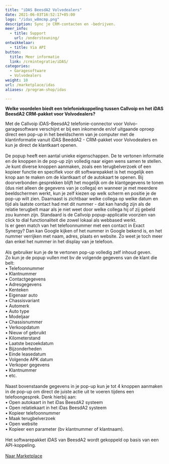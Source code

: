 ```yaml
---
title: "iDAS BeesdA2 Volvodealers"
date: 2021-06-03T16:52:17+05:00
logo: "/idas_w8mcmp.png"
description: Sync je CRM-contacten en -bedrijven.
meer_info:
  - title: Support
    url: /ondersteuning/
ontwikkelaar:
  - title: Via API
button:
  title: Meer informatie
  link: /crmintegratie/iDAS/
categories:
  - Garagesoftware
  - Volvodealers
weight: 10
url: /marketplace/idas
aliases: /program-shop/idas

---
```


**Welke voordelen biedt een telefoniekoppeling tussen Callvoip en het iDAS BeesdA2 CRM-pakket voor Volvodealers?**

Met de Callvoip iDAS–BeesdA2 telefonie-connector voor Volvo-garagesoftware verschijnt er bij een inkomende en/of uitgaande oproep direct een pop-up in het beeldscherm van je computer met de klantinformatie vanuit iDAS BeeddA2 - CRM-pakket voor Volvodealers en kun je direct de klantkaart openen. <br><br>
De popup heeft een aantal unieke eigenschappen. De te vertonen informatie en de knoppen in de pop-up zijn volledig naar eigen wens samen te stellen. Je kunt diverse knoppen aanmaken, zoals een terugbelverzoek of een kopieer functie en specifiek voor dit softwarepakket is het mogelijk een knop aan te maken om de klantkaart of de autokaart te openen. Bij doorverbonden gesprekken blijft het mogelijk om de klantgegevens te tonen (dus niet alleen de gegevens van je collega) en wanneer je met meerdere beeldschermen werkt, kun je zelf kiezen op welk scherm en positie je de pop-up wilt zien. Daarnaast is zichtbaar welke collega op welke datum en tijd als laatste contact had met dit nummer - dat kan handig zijn als de relatie terugbelt maar als je niet weet door welke collega hij of zij gebeld zou kunnen zijn. Standaard is de Callvoip popup-applicatie voorzien van click to dial functionaliteit die zowel lokaal als webbased werkt.<br>
Is er geen match van het telefoonnummer met een contact in Exact Synergy? Dan kan Google kijken of het nummer in Google bekend is, en het nummer verrijken met naam, adres, plaats en website. Zo weet je toch meer dan enkel het nummer in het display van je telefoon. <br>
<br>
Als gebruiker kun je de te vertonen pop-up volledig zelf inhoud geven. <br>
Zo kun je de popup vullen met bv de volgende gegevens van de klant die belt:<br>
&bull; Telefoonnummer<br>
&bull; Klantnummer<br>
&bull; Contactgegevens<br>
&bull; Adresgegevens<br>
&bull; Kenteken<br>
&bull; Eigenaar auto<br>
&bull; Chassisvariant<br>
&bull; Automerk<br>
&bull; Auto type<br>
&bull; Modeljaar<br>
&bull; Chassisnummer<br>
&bull; Verkoopdatum<br>
&bull; Nieuw of gebruikt<br>
&bull; Kilometerstand<br>
&bull; Laatste bezoekdatum<br>
&bull; Bijzonderheden<br>
&bull; Einde leasedatum<br>
&bull; Volgende APK datum<br>
&bull; Verkoper gegevens<br>
&bull; Klantnummer <br>
&bull; etc.<br>
<br>
Naast bovenstaande gegevens in je pop-up kun je tot 4 knoppen aanmaken in de pop-up om direct de juiste actie uit te voeren tijdens een telefoongesprek. Denk hierbij aan:<br>
• Open autokaart in het iDas BeesdA2 systeem<br>
• Open relatiekaart in het iDas BeesdA2 systeem <br>
• Kopieer telefoonnummer<br>
• Maak terugbelverzoek<br>
• Open website <br>
• Kopieer een parameter (bv klantnummer of klantnaam). <br>
<br>
Het softwarepakket iDAS van BeesdA2 wordt gekoppeld op basis van een API-koppeling.<br>
<br><a href="/marketplace" class="button">Naar Marketplace</a>

